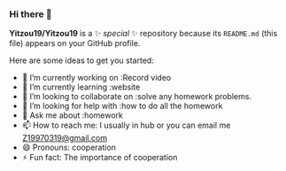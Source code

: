 ### Hi there 👋


**Yitzou19/Yitzou19** is a ✨ _special_ ✨ repository because its `README.md` (this file) appears on your GitHub profile.

Here are some ideas to get you started:

- 🔭 I’m currently working on :Record video
- 🌱 I’m currently learning :website
- 👯 I’m looking to collaborate on :solve any homework problems.
- 🤔 I’m looking for help with :how to do all the homework
- 💬 Ask me about :homework
- 📫 How to reach me: I usually in hub or you can email me Z19970319@gmail.com
- 😄 Pronouns: cooperation
- ⚡ Fun fact: The importance of cooperation

